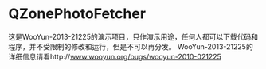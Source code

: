 QZonePhotoFetcher
=================

这是WooYun-2013-21225的演示项目，只作演示用途，任何人都可以下载代码和程序，并不受限制的修改和运行，但是不可以再分发。
WooYun-2013-21225的详细信息请看http://www.wooyun.org/bugs/wooyun-2010-021225

